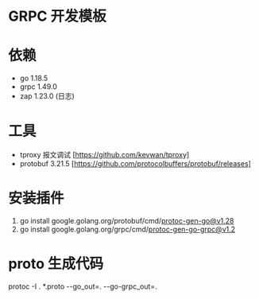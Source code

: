 # GRPC 开发模板

# 依赖
* go 1.18.5
* grpc 1.49.0
* zap 1.23.0 (日志)
# 工具
* tproxy 报文调试 [https://github.com/kevwan/tproxy]
* protobuf 3.21.5 [https://github.com/protocolbuffers/protobuf/releases]


# 安装插件
1. go install google.golang.org/protobuf/cmd/protoc-gen-go@v1.28
2. go install google.golang.org/grpc/cmd/protoc-gen-go-grpc@v1.2

# proto 生成代码
protoc -I . *.proto --go_out=. --go-grpc_out=. 